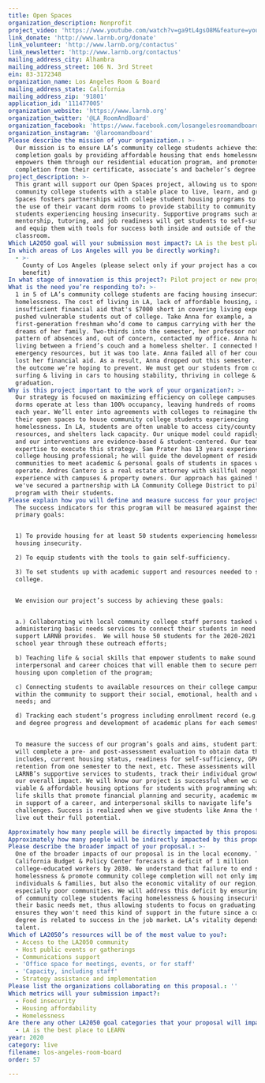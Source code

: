 ```yaml
---
title: Open Spaces
organization_description: Nonprofit
project_video: 'https://www.youtube.com/watch?v=ga9tL4gsO8M&feature=youtu.be'
link_donate: 'http://www.larnb.org/donate'
link_volunteer: 'http://www.larnb.org/contactus'
link_newsletter: 'http://www.larnb.org/contactus'
mailing_address_city: Alhambra
mailing_address_street: 106 N. 3rd Street
ein: 83-3172348
organization_name: Los Angeles Room & Board
mailing_address_state: California
mailing_address_zip: '91801'
application_id: '111477005'
organization_website: 'https://www.larnb.org'
organization_twitter: '@LA_RoomAndBoard'
organization_facebook: 'https://www.facebook.com/losangelesroomandboard/'
organization_instagram: '@laroomandboard'
Please describe the mission of your organization.: >-
  Our mission is to ensure LA’s community college students achieve their college
  completion goals by providing affordable housing that ends homelessness,
  empowers them through our residential education program, and promotes
  completion from their certificate, associate’s and bachelor’s degree programs.
project_description: >-
  This grant will support our Open Spaces project, allowing us to sponsor 50
  community college students with a stable place to live, learn, and grow. Open
  Spaces fosters partnerships with college student housing programs to reimagine
  the use of their vacant dorm rooms to provide stability to community college
  students experiencing housing insecurity. Supportive programs such as academic
  mentorship, tutoring, and job readiness will get students to self-sufficiency,
  and equip them with tools for success both inside and outside of the
  classroom.
Which LA2050 goal will your submission most impact?: LA is the best place to LIVE
In which areas of Los Angeles will you be directly working?:
  - >-
    County of Los Angeles (please select only if your project has a countywide
    benefit)
In what stage of innovation is this project?: Pilot project or new program (testing or implementing a new idea)
What is the need you’re responding to?: >-
  1 in 5 of LA’s community college students are facing housing insecurity &
  homelessness. The cost of living in LA, lack of affordable housing, and
  insufficient financial aid that's $7000 short in covering living expenses, has
  pushed vulnerable students out of college. Take Anna for example, a
  first-generation freshman who’d come to campus carrying with her the hopes &
  dreams of her family. Two-thirds into the semester, her professor noticed a
  pattern of absences and, out of concern, contacted my office. Anna had been
  living between a friend’s couch and a homeless shelter. I connected her to
  emergency resources, but it was too late. Anna failed all of her courses and
  lost her financial aid. As a result, Anna dropped out this semester. This is
  the outcome we’re hoping to prevent. We must get our students from couch
  surfing & living in cars to housing stability, thriving in college &
  graduation. 
Why is this project important to the work of your organization?: >-
  Our strategy is focused on maximizing efficiency on college campuses. Many
  dorms operate at less than 100% occupancy, leaving hundreds of rooms vacant
  each year. We’ll enter into agreements with colleges to reimagine the use of
  their open spaces to house community college students experiencing
  homelessness. In LA, students are often unable to access city/county
  resources, and shelters lack capacity. Our unique model could rapidly scale;
  and our interventions are evidence-based & student-centered. Our team has the
  expertise to execute this strategy. Sam Prater has 13 years experience as a
  college housing professional; he will guide the development of residential
  communities to meet academic & personal goals of students in spaces we
  operate. Andres Cantero is a real estate attorney with skillful negotiation
  experience with campuses & property owners. Our approach has gained traction;
  we've secured a partnership with LA Community College District to pilot this
  program with their students.
Please explain how you will define and measure success for your project.: >+
  The success indicators for this program will be measured against these three
  primary goals:


  1) To provide housing for at least 50 students experiencing homelessness &
  housing insecurity.

  2) To equip students with the tools to gain self-sufficiency.

  3) To set students up with academic support and resources needed to stay in
  college.


  We envision our project’s success by achieving these goals:


  a.) Collaborating with local community college staff persons tasked with
  administering basic needs services to connect their students in need to the
  support LARNB provides.  We will house 50 students for the 2020-2021 academic
  school year through these outreach efforts;

  b) Teaching life & social skills that empower students to make sound
  interpersonal and career choices that will enable them to secure permanent
  housing upon completion of the program;

  c) Connecting students to available resources on their college campus and
  within the community to support their social, emotional, health and wellness
  needs; and 

  d) Tracking each student’s progress including enrollment record (e.g., GPA)
  and degree progress and development of academic plans for each semester.


  To measure the success of our program’s goals and aims, student participants
  will complete a pre- and post-assessment evaluation to obtain data that
  includes, current housing status, readiness for self-sufficiency, GPA,
  retention from one semester to the next, etc. These assessments will guide
  LARNB’s supportive services to students, track their individual growth, and
  our overall impact. We will know our project is successful when we can offer
  viable & affordable housing options for students with programming which builds
  life skills that promote financial planning and security, academic mentorship
  in support of a career, and interpersonal skills to navigate life’s
  challenges. Success is realized when we give students like Anna the tools to
  live out their full potential. 

Approximately how many people will be directly impacted by this proposal?: '50'
Approximately how many people will be indirectly impacted by this proposal?: ''
Please describe the broader impact of your proposal.: >-
  One of the broader impacts of our proposal is in the local economy. The
  California Budget & Policy Center forecasts a deficit of 1 million
  college-educated workers by 2030. We understand that failure to end student
  homelessness & promote community college completion will not only impact
  individuals & families, but also the economic vitality of our region,
  especially poor communities. We will address this deficit by ensuring the 20%
  of community college students facing homelessness & housing insecurity have
  their basic needs met, thus allowing students to focus on graduating. This
  ensures they won't need this kind of support in the future since a college
  degree is related to success in the job market. LA’s vitality depends on local
  talent.
Which of LA2050’s resources will be of the most value to you?:
  - Access to the LA2050 community
  - Host public events or gatherings
  - Communications support
  - 'Office space for meetings, events, or for staff'
  - 'Capacity, including staff'
  - Strategy assistance and implementation
Please list the organizations collaborating on this proposal.: ''
Which metrics will your submission impact?:
  - Food insecurity
  - Housing affordability
  - Homelessness
Are there any other LA2050 goal categories that your proposal will impact?:
  - LA is the best place to LEARN
year: 2020
category: live
filename: los-angeles-room-board
order: 57

---
```

